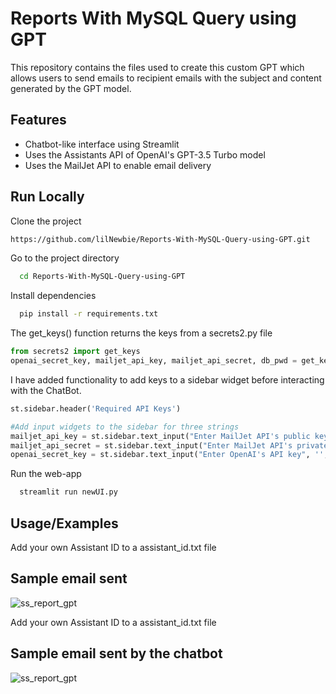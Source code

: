 
# Reports With MySQL Query using GPT

This repository contains the files used to create this custom GPT which allows users to send emails to recipient emails with the subject and content generated by the GPT model.


## Features

- Chatbot-like interface using Streamlit
- Uses the Assistants API of OpenAI's GPT-3.5 Turbo model
- Uses the MailJet API to enable email delivery



## Run Locally

Clone the project

```bash
https://github.com/lilNewbie/Reports-With-MySQL-Query-using-GPT.git
```

Go to the project directory

```bash
  cd Reports-With-MySQL-Query-using-GPT
```

Install dependencies

```bash
  pip install -r requirements.txt
```

The get_keys() function returns the keys from a secrets2.py file
```python
from secrets2 import get_keys
openai_secret_key, mailjet_api_key, mailjet_api_secret, db_pwd = get_keys()
```

I have added functionality to add keys to a sidebar widget before interacting with the ChatBot.

```python
st.sidebar.header('Required API Keys')

#Add input widgets to the sidebar for three strings
mailjet_api_key = st.sidebar.text_input("Enter MailJet API's public key", '', type='password')
mailjet_api_secret = st.sidebar.text_input("Enter MailJet API's private key", '', type='password')
openai_secret_key = st.sidebar.text_input("Enter OpenAI's API key", '', type='password')
```

Run the web-app

```bash
  streamlit run newUI.py
```


## Usage/Examples
Add your own Assistant ID to a assistant_id.txt file 

## Sample email sent
![ss_report_gpt](https://github.com/lilNewbie/Reports-With-MySQL-Query-using-GPT/assets/90834922/6354554d-179e-4113-a78a-c5916befe11e)

Add your own Assistant ID to a assistant_id.txt file 

## Sample email sent by the chatbot
![ss_report_gpt](https://github.com/lilNewbie/Reports-With-MySQL-Query-using-GPT/assets/90834922/6354554d-179e-4113-a78a-c5916befe11e)


